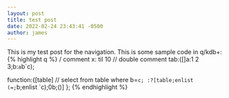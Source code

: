 ```yaml
---
layout: post
title: test post
date: 2022-02-24 23:43:41 -0500
author: james
---
```


This is my test post for the navigation.
This is some sample code in q/kdb+:
{% highlight q %}
/ comment
x: til 10
// double comment
tab:([]a:1 2 3;b:`a`b`c);

function:{[table]
	// select from table where b=`c;
    :?[table;enlist (=;`b;enlist `c);0b;()]
	};
{% endhighlight %}